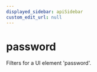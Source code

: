```yaml
---
displayed_sidebar: apiSidebar
custom_edit_url: null
---
```

# password

Filters for a UI element 'password'.

